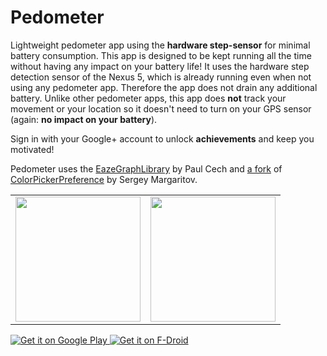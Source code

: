 Pedometer
=========

Lightweight pedometer app using the <b>hardware step-sensor</b> for minimal battery consumption.
This app is designed to be kept running all the time without having any impact on your battery life! It uses the hardware step detection sensor of the Nexus 5, which is already running even when not using any pedometer app. Therefore the app does not drain any additional battery. Unlike other pedometer apps, this app does <b>not</b> track your movement or your location so it doesn't need to turn on your GPS sensor (again: <b>no impact on your battery</b>).

Sign in with your Google+ account to unlock <b>achievements</b> and keep you motivated!



Pedometer uses the [EazeGraphLibrary](https://github.com/blackfizz/EazeGraph "EazeGraphLibrary") by Paul Cech and [a fork](https://github.com/j4velin/colorpicker) of [ColorPickerPreference](https://github.com/attenzione/android-ColorPickerPreference "android-ColorPickerPreference: Android color picking library") by Sergey Margaritov.


<table sytle="border: 0px;">
<tr>
<td><img width="200px" src="screenshot1.png" /></td>
<td><img width="200px" src="screenshot2.png" /></td>
</tr>
</table>

<a href="https://play.google.com/store/apps/details?id=pedometer">
  <img alt="Get it on Google Play"
       src="https://developer.android.com/images/brand/en_generic_rgb_wo_45.png" />
</a>
<a href="https://f-droid.org/repository/browse/?fdid=pedometer&fdpage=35">
  <img alt="Get it on F-Droid"
       src="https://cloud.githubusercontent.com/assets/12447257/8024903/ce8dca32-0d44-11e5-95b0-e97d1d027351.png" />
</a>
